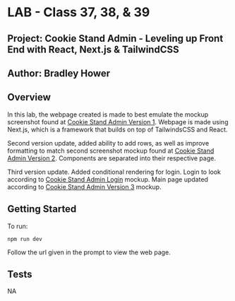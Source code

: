 # LAB - Class 37, 38, & 39

## Project: Cookie Stand Admin - Leveling up Front End with React, Next.js & TailwindCSS

## Author: Bradley Hower

## Overview

In this lab, the webpage created is made to best emulate the mockup screenshot found at [Cookie Stand Admin Version 1](https://codefellows.github.io/seattle-code-python-401d24/class-37/lab/cookie-stand-admin-version-1.png). Webpage is made using Next.js, which is a framework that builds on top of TailwindsCSS and React.

Second version update, added ability to add rows, as well as improve formatting to match second screenshot mockup found at [Cookie Stand Admin Version 2](https://codefellows.github.io/code-401-python-guide/curriculum/class-38/lab/cookie-stand-admin-version-2.png). Components are separated into their respective page.

Third version update. Added conditional rendering for login. Login to look according to [Cookie Stand Admin Login](https://codefellows.github.io/code-401-python-guide/curriculum/class-39/lab/cookie-stand-admin-login.png) mockup. Main page updated according to [Cookie Stand Admin Version 3](https://codefellows.github.io/code-401-python-guide/curriculum/class-39/lab/cookie-stand-admin-version-3.png) mockup.

## Getting Started

To run:

`npm run dev`

Follow the url given in the prompt to view the web page.

## Tests

NA
